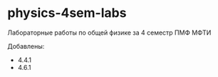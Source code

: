 # physics-4sem-labs
Лабораторные работы по общей физике за 4 семестр ПМФ МФТИ  

Добавлены:
* 4.4.1  
* 4.6.1
